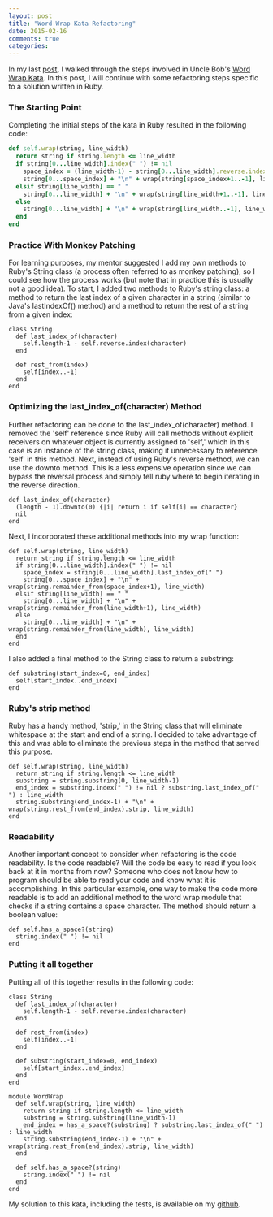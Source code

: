 ```yaml
---
layout: post
title: "Word Wrap Kata Refactoring"
date: 2015-02-16
comments: true
categories:
---
```


In my last [post](http://www.lisahamm.com/blog/2015/02/12/word-wrap-kata-in-ruby/), I walked through the steps involved in Uncle Bob's [Word Wrap Kata](http://thecleancoder.blogspot.com/2010/10/craftsman-62-dark-path.html). In this post, I will continue with some refactoring steps specific to a solution written in Ruby.

### The Starting Point

Completing the initial steps of the kata in Ruby resulted in the following code:

<!--more-->

```ruby
def self.wrap(string, line_width)
  return string if string.length <= line_width
  if string[0...line_width].index(" ") != nil
    space_index = (line_width-1) - string[0...line_width].reverse.index(" ")
    string[0...space_index] + "\n" + wrap(string[space_index+1..-1], line_width)
  elsif string[line_width] == " "
    string[0...line_width] + "\n" + wrap(string[line_width+1..-1], line_width)
  else
    string[0...line_width] + "\n" + wrap(string[line_width..-1], line_width)
  end
end
```

### Practice With Monkey Patching

For learning purposes, my mentor suggested I add my own methods to Ruby's String class (a process often referred to as monkey patching), so I could see how the process works (but note that in practice this is usually not a good idea). To start, I added two methods to Ruby's string class: a method to return the last index of a given character in a string (similar to Java's lastIndexOf() method) and a method to return the rest of a string from a given index:

```
class String
  def last_index_of(character)
    self.length-1 - self.reverse.index(character)
  end

  def rest_from(index)
    self[index..-1]
  end
end
```

### Optimizing the last_index_of(character) Method

Further refactoring can be done to the last_index_of(character) method. I removed the 'self' reference since Ruby will call methods without explicit receivers on whatever object is currently assigned to 'self,' which in this case is an instance of the string class, making it unnecessary to reference 'self' in this method. Next, instead of using Ruby's reverse method, we can use the downto method. This is a less expensive operation since we can bypass the reversal process and simply tell ruby where to begin iterating in the reverse direction.

```
def last_index_of(character)
  (length - 1).downto(0) {|i| return i if self[i] == character}
  nil
end
```
Next, I incorporated these additional methods into my wrap function:

```
def self.wrap(string, line_width)
  return string if string.length <= line_width
  if string[0...line_width].index(" ") != nil
    space_index = string[0...line_width].last_index_of(" ")
    string[0...space_index] + "\n" + wrap(string.remainder_from(space_index+1), line_width)
  elsif string[line_width] == " "
    string[0...line_width] + "\n" + wrap(string.remainder_from(line_width+1), line_width)
  else
    string[0...line_width] + "\n" + wrap(string.remainder_from(line_width), line_width)
  end
end
```
I also added a final method to the String class to return a substring:

```
def substring(start_index=0, end_index)
  self[start_index..end_index]
end
```

### Ruby's strip method

Ruby has a handy method, 'strip,' in the String class that will eliminate whitespace at the start and end of a string. I decided to take advantage of this and was able to eliminate the previous steps in the method that served this purpose.

```
def self.wrap(string, line_width)
  return string if string.length <= line_width
  substring = string.substring(0, line_width-1)
  end_index = substring.index(" ") != nil ? substring.last_index_of(" ") : line_width
  string.substring(end_index-1) + "\n" + wrap(string.rest_from(end_index).strip, line_width)
end
```

### Readability

Another important concept to consider when refactoring is the code readability. Is the code readable? Will the code be easy to read if you look back at it in months from now? Someone who does not know how to program should be able to read your code and know what it is accomplishing. In this particular example, one way to make the code more readable is to add an additional method to the word wrap module that checks if a string contains a space character. The method should return a boolean value:

```
def self.has_a_space?(string)
  string.index(" ") != nil
end
```

### Putting it all together

Putting all of this together results in the following code:

```
class String
  def last_index_of(character)
    self.length-1 - self.reverse.index(character)
  end

  def rest_from(index)
    self[index..-1]
  end

  def substring(start_index=0, end_index)
    self[start_index..end_index]
  end
end

module WordWrap
  def self.wrap(string, line_width)
    return string if string.length <= line_width
    substring = string.substring(line_width-1)
    end_index = has_a_space?(substring) ? substring.last_index_of(" ") : line_width
    string.substring(end_index-1) + "\n" + wrap(string.rest_from(end_index).strip, line_width)
  end

  def self.has_a_space?(string)
    string.index(" ") != nil
  end
end
```

My solution to this kata, including the tests, is available on my [github](https://github.com/lisahamm/word_wrap_kata).
